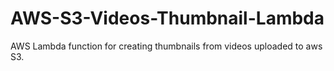 # AWS-S3-Videos-Thumbnail-Lambda
AWS Lambda function for creating thumbnails from videos uploaded to aws S3.
